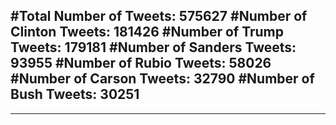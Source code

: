 #Total Number of Tweets: 575627 
#Number of Clinton Tweets: 181426
#Number of Trump Tweets: 179181
#Number of Sanders Tweets: 93955
#Number of Rubio Tweets: 58026
#Number of Carson Tweets: 32790
#Number of Bush Tweets: 30251
---
---
